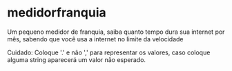 # medidorfranquia
Um pequeno medidor de franquia, saiba quanto tempo dura sua internet por mês, sabendo que você usa a internet no limite da velocidade

Cuidado: Coloque '.' e não ',' para representar os valores, caso coloque alguma string aparecerá um valor não esperado.

